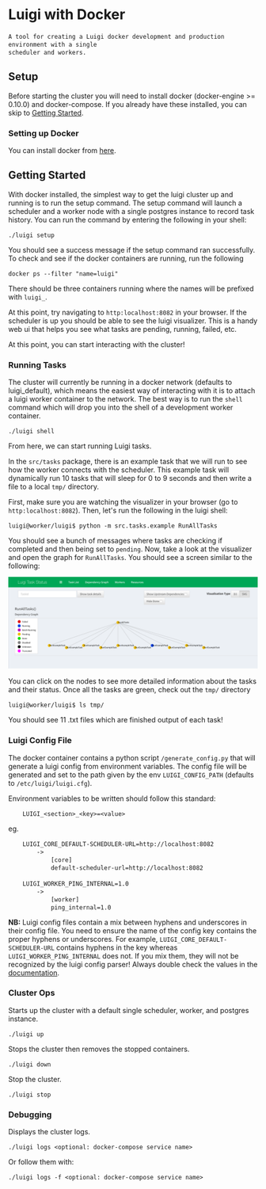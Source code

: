 # Luigi with Docker

```
A tool for creating a Luigi docker development and production environment with a single
scheduler and workers. 
```

## Setup

Before starting the cluster you will need to install docker
(docker-engine >= 0.10.0) and docker-compose. If you already have these
installed, you can skip to [Getting Started](#getting-started).


### Setting up Docker

You can install docker from [here](https://docs.docker.com/engine/installation/).

## Getting Started

With docker installed, the simplest way to get the luigi cluster
up and running is to run the setup command. The setup command will
launch a scheduler and a worker node with a single postgres instance to
record task history. You can run the command by entering the following
in your shell:

```
./luigi setup
```

You should see a success message if the setup command ran successfully. To
check and see if the docker containers are running, run the following

```
docker ps --filter "name=luigi"
```

There should be three containers running where the names will be prefixed with
`luigi_`.

At this point, try navigating to `http:localhost:8082` in your browser. If
the scheduler is up you should be able to see the luigi visualizer. This
is a handy web ui that helps you see what tasks are pending, running, failed,
etc.

At this point, you can start interacting with the cluster!

### Running Tasks

The cluster will currently be running in a docker network (defaults to
luigi_default), which means the easiest way of interacting with it
is to attach a luigi worker container to the network. The best way is to run
the `shell` command which will drop you into the shell of a development worker
container.

```
./luigi shell
```

From here, we can start running Luigi tasks.

In the `src/tasks` package, there is an example task that we will run to see how
the worker connects with the scheduler. This example task will dynamically
run 10 tasks that will sleep for 0 to 9 seconds and then write a file to
a local `tmp/` directory.

First, make sure you are watching the visualizer in your browser
(go to `http:localhost:8082`). Then, let's run the following in the luigi
shell:

```
luigi@worker/luigi$ python -m src.tasks.example RunAllTasks
```

You should see a bunch of messages where tasks are checking if completed and then
being set to `pending`. Now, take a look at the visualizer and open the graph
for `RunAllTasks`. You should see a screen similar to the following:

![luigi_pending_tree](.docs/luigi_pending_tree.png)

You can click on the nodes to see more detailed information about the tasks
and their status. Once all the tasks are green, check out the `tmp/` directory

```
luigi@worker/luigi$ ls tmp/
```

You should see 11 .txt files which are finished output of each task!


### Luigi Config File

The docker container contains a python script `/generate_config.py` that will
generate a luigi config from environment variables. The config file
will be generated and set to the path given by the env `LUIGI_CONFIG_PATH`
(defaults to `/etc/luigi/luigi.cfg`).

Environment variables to be written should follow this standard:

```
    LUIGI_<section>_<key>=<value>
```

eg.
```
    LUIGI_CORE_DEFAULT-SCHEDULER-URL=http://localhost:8082
        ->
            [core]
            default-scheduler-url=http://localhost:8082

    LUIGI_WORKER_PING_INTERNAL=1.0
        ->
            [worker]
            ping_internal=1.0
```

**NB:** Luigi config files contain a mix between hyphens and underscores in
their config file. You need to ensure the name of the config key contains
the proper hyphens or underscores. For example,
`LUIGI_CORE_DEFAULT-SCHEDULER-URL` contains hyphens in the key whereas 
`LUIGI_WORKER_PING_INTERNAL` does not. If you mix them, they will not be
recognized by the luigi config parser! Always double check the values in the
[documentation](http://luigi.readthedocs.io/en/stable/configuration.html).


### Cluster Ops

Starts up the cluster with a default single scheduler, worker, and postgres instance.
```
./luigi up
```

Stops the cluster then removes the stopped containers.
```
./luigi down
```

Stop the cluster.
```
./luigi stop
```

### Debugging

Displays the cluster logs.
```
./luigi logs <optional: docker-compose service name>
```
Or follow them with:
```
./luigi logs -f <optional: docker-compose service name>
```
